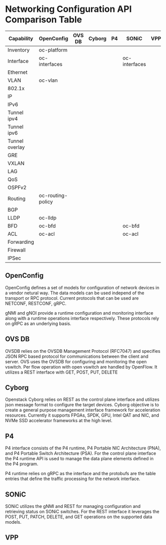 # Networking Configuration API Comparison Table

| Capability     | OpenConfig        | OVS DB | Cyborg | P4 | SONiC         | VPP | Relevant |
|----------------|-------------------|--------|--------|----|---------------|-----|----------|
| Inventory      | oc-platform       |        |        |    |               |     |    Y     |
| Interface      | oc-interfaces     |        |        |    | oc-interfaces |     |    Y     |
| Ethernet       |                   |        |        |    |               |     |    Y     |
| VLAN           | oc-vlan           |        |        |    |               |     |    Y     |
| 802.1x         |                   |        |        |    |               |     |          |
| IP             |                   |        |        |    |               |     |    Y     |
| IPv6           |                   |        |        |    |               |     |    Y     |
| Tunnel ipv4    |                   |        |        |    |               |     |          |
| Tunnel ipv6    |                   |        |        |    |               |     |          |
| Tunnel overlay |                   |        |        |    |               |     |          |
| GRE            |                   |        |        |    |               |     |          |
| VXLAN          |                   |        |        |    |               |     |          |
| LAG            |                   |        |        |    |               |     |          |
| QoS            |                   |        |        |    |               |     |          |
| OSPFv2         |                   |        |        |    |               |     |          |
| Routing        | oc-routing-policy |        |        |    |               |     |          |
| BGP            |                   |        |        |    |               |     |          |
| LLDP           | oc-lldp           |        |        |    |               |     |          |
| BFD            | oc-bfd            |        |        |    | oc-bfd        |     |    Y     |
| ACL            | oc-acl            |        |        |    | oc-acl        |     |    Y     |
| Forwarding     |                   |        |        |    |               |     |    Y     |
| Firewall       |                   |        |        |    |               |     |    Y     |
| IPSec          |                   |        |        |    |               |     |    Y     |

## OpenConfig

OpenConfig defines a set of models for configuration of network devices in a vendor netural way.  The data models can be used independ of the transport or RPC protocol.  Current protocols that can be used are NETCONF, RESTCONF, gRPC.

gNMI and gNOI provide a runtime configuration and monitoring interface along with a runtime operations interface respectively.  These protocols rely on gRPC as an underlying basis.

## OVS DB

OVSDB relies on the OVSDB Management Protocol (RFC7047) and specifies JSON RPC based protocol for communications between the client and server.  OVS uses the OVSDB for configuring and monitoring the open vswitch.  Per flow operation with open vswitch are handled by OpenFlow.  It utilizes a REST interface with GET, POST, PUT, DELETE

## Cyborg

Openstack Cyborg relies on REST as the control plane interface and utilizes json message format to configure the target devices.  Cyborg objective is to create a general purpose management interface framework for acceleration resources.  Currently it supports FPGAs, SPDK, GPU, Intel QAT and NIC, and NVMe SSD accelerator frameworks at the high level.

## P4

P4 interface consists of the P4 runtime, P4 Portable NIC Architecture (PNA), and P4 Portable Switch Architecture (PSA).  For the control plane interface the P4 runtime API is used to manage the data plane elements defined in the P4 program.

P4 runtime relies on gRPC as the interface and the protobufs are the table entries that define the traffic processing for the network interface.

## SONiC

SONiC utilizes the gNMI and REST for managing configuration and retrieving status on SONiC switches.  For the REST interface it leverages the POST, PUT, PATCH, DELETE, and GET operations on the supported data models.

## VPP
